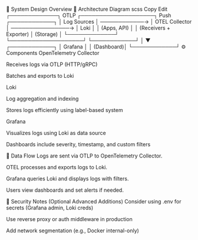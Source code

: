 🧠 System Design Overview
📐 Architecture Diagram
scss
Copy
Edit
┌─────────────┐      OTLP      ┌────────────────────┐       Push        ┌────────────┐
│ Log Sources │ ────────────→ │ OTEL Collector      │ ────────────────→ │ Loki       │
│ (Apps, API) │               │ (Receivers + Exporter)                      │ (Storage)  │
└─────────────┘               └────────────────────┘                      └────────────┘
                                                 │
                                                 ▼
                                         ┌────────────┐
                                         │ Grafana    │
                                         │ (Dashboard)│
                                         └────────────┘
⚙️ Components
OpenTelemetry Collector

Receives logs via OTLP (HTTP/gRPC)

Batches and exports to Loki

Loki

Log aggregation and indexing

Stores logs efficiently using label-based system

Grafana

Visualizes logs using Loki as data source

Dashboards include severity, timestamp, and custom filters

🔄 Data Flow
Logs are sent via OTLP to OpenTelemetry Collector.

OTEL processes and exports logs to Loki.

Grafana queries Loki and displays logs with filters.

Users view dashboards and set alerts if needed.

🔐 Security Notes (Optional Advanced Additions)
Consider using .env for secrets (Grafana admin, Loki creds)

Use reverse proxy or auth middleware in production

Add network segmentation (e.g., Docker internal-only)
